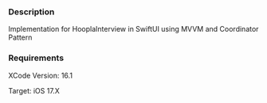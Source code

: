 ### Description

Implementation for HooplaInterview in SwiftUI using MVVM and Coordinator Pattern

### Requirements

XCode Version: 16.1

Target: iOS 17.X
